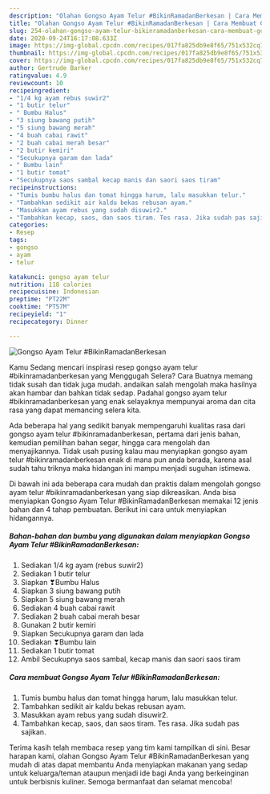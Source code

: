 ```yaml
---
description: "Olahan Gongso Ayam Telur #BikinRamadanBerkesan | Cara Membuat Gongso Ayam Telur #BikinRamadanBerkesan Yang Bikin Ngiler"
title: "Olahan Gongso Ayam Telur #BikinRamadanBerkesan | Cara Membuat Gongso Ayam Telur #BikinRamadanBerkesan Yang Bikin Ngiler"
slug: 254-olahan-gongso-ayam-telur-bikinramadanberkesan-cara-membuat-gongso-ayam-telur-bikinramadanberkesan-yang-bikin-ngiler
date: 2020-09-24T16:17:08.633Z
image: https://img-global.cpcdn.com/recipes/017fa825db9e8f65/751x532cq70/gongso-ayam-telur-bikinramadanberkesan-foto-resep-utama.jpg
thumbnail: https://img-global.cpcdn.com/recipes/017fa825db9e8f65/751x532cq70/gongso-ayam-telur-bikinramadanberkesan-foto-resep-utama.jpg
cover: https://img-global.cpcdn.com/recipes/017fa825db9e8f65/751x532cq70/gongso-ayam-telur-bikinramadanberkesan-foto-resep-utama.jpg
author: Gertrude Barker
ratingvalue: 4.9
reviewcount: 10
recipeingredient:
- "1/4 kg ayam rebus suwir2"
- "1 butir telur"
- " Bumbu Halus"
- "3 siung bawang putih"
- "5 siung bawang merah"
- "4 buah cabai rawit"
- "2 buah cabai merah besar"
- "2 butir kemiri"
- "Secukupnya garam dan lada"
- " Bumbu lain"
- "1 butir tomat"
- "Secukupnya saos sambal kecap manis dan saori saos tiram"
recipeinstructions:
- "Tumis bumbu halus dan tomat hingga harum, lalu masukkan telur."
- "Tambahkan sedikit air kaldu bekas rebusan ayam."
- "Masukkan ayam rebus yang sudah disuwir2."
- "Tambahkan kecap, saos, dan saos tiram. Tes rasa. Jika sudah pas sajikan."
categories:
- Resep
tags:
- gongso
- ayam
- telur

katakunci: gongso ayam telur 
nutrition: 118 calories
recipecuisine: Indonesian
preptime: "PT22M"
cooktime: "PT57M"
recipeyield: "1"
recipecategory: Dinner

---
```



![Gongso Ayam Telur #BikinRamadanBerkesan](https://img-global.cpcdn.com/recipes/017fa825db9e8f65/751x532cq70/gongso-ayam-telur-bikinramadanberkesan-foto-resep-utama.jpg)

Kamu Sedang mencari inspirasi resep gongso ayam telur #bikinramadanberkesan yang Menggugah Selera? Cara Buatnya memang tidak susah dan tidak juga mudah. andaikan salah mengolah maka hasilnya akan hambar dan bahkan tidak sedap. Padahal gongso ayam telur #bikinramadanberkesan yang enak selayaknya mempunyai aroma dan cita rasa yang dapat memancing selera kita.

Ada beberapa hal yang sedikit banyak mempengaruhi kualitas rasa dari gongso ayam telur #bikinramadanberkesan, pertama dari jenis bahan, kemudian pemilihan bahan segar, hingga cara mengolah dan menyajikannya. Tidak usah pusing kalau mau menyiapkan gongso ayam telur #bikinramadanberkesan enak di mana pun anda berada, karena asal sudah tahu triknya maka hidangan ini mampu menjadi suguhan istimewa.




Di bawah ini ada beberapa cara mudah dan praktis dalam mengolah gongso ayam telur #bikinramadanberkesan yang siap dikreasikan. Anda bisa menyiapkan Gongso Ayam Telur #BikinRamadanBerkesan memakai 12 jenis bahan dan 4 tahap pembuatan. Berikut ini cara untuk menyiapkan hidangannya.

<!--inarticleads1-->

##### Bahan-bahan dan bumbu yang digunakan dalam menyiapkan Gongso Ayam Telur #BikinRamadanBerkesan:

1. Sediakan 1/4 kg ayam (rebus suwir2)
1. Sediakan 1 butir telur
1. Siapkan  ❣Bumbu Halus
1. Siapkan 3 siung bawang putih
1. Siapkan 5 siung bawang merah
1. Sediakan 4 buah cabai rawit
1. Sediakan 2 buah cabai merah besar
1. Gunakan 2 butir kemiri
1. Siapkan Secukupnya garam dan lada
1. Sediakan  ❣Bumbu lain
1. Sediakan 1 butir tomat
1. Ambil Secukupnya saos sambal, kecap manis dan saori saos tiram




<!--inarticleads2-->

##### Cara membuat Gongso Ayam Telur #BikinRamadanBerkesan:

1. Tumis bumbu halus dan tomat hingga harum, lalu masukkan telur.
1. Tambahkan sedikit air kaldu bekas rebusan ayam.
1. Masukkan ayam rebus yang sudah disuwir2.
1. Tambahkan kecap, saos, dan saos tiram. Tes rasa. Jika sudah pas sajikan.




Terima kasih telah membaca resep yang tim kami tampilkan di sini. Besar harapan kami, olahan Gongso Ayam Telur #BikinRamadanBerkesan yang mudah di atas dapat membantu Anda menyiapkan makanan yang sedap untuk keluarga/teman ataupun menjadi ide bagi Anda yang berkeinginan untuk berbisnis kuliner. Semoga bermanfaat dan selamat mencoba!
